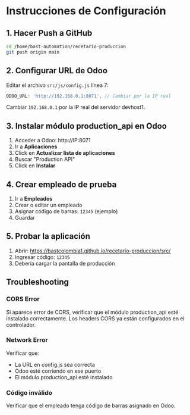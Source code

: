 # Instrucciones de Configuración

## 1. Hacer Push a GitHub

```bash
cd /home/bast-automation/recetario-produccion
git push origin main
```

## 2. Configurar URL de Odoo

Editar el archivo `src/js/config.js` línea 7:

```javascript
ODOO_URL: 'http://192.168.0.1:8071', // Cambiar por la IP real
```

Cambiar `192.168.0.1` por la IP real del servidor devhost1.

## 3. Instalar módulo production_api en Odoo

1. Acceder a Odoo: http://IP:8071
2. Ir a **Aplicaciones**
3. Click en **Actualizar lista de aplicaciones**
4. Buscar "Production API"
5. Click en **Instalar**

## 4. Crear empleado de prueba

1. Ir a **Empleados**
2. Crear o editar un empleado
3. Asignar código de barras: `12345` (ejemplo)
4. Guardar

## 5. Probar la aplicación

1. Abrir: https://bastcolombia1.github.io/recetario-produccion/src/
2. Ingresar código: `12345`
3. Debería cargar la pantalla de producción

## Troubleshooting

### CORS Error
Si aparece error de CORS, verificar que el módulo production_api esté instalado correctamente. Los headers CORS ya están configurados en el controlador.

### Network Error
Verificar que:
- La URL en config.js sea correcta
- Odoo esté corriendo en ese puerto
- El módulo production_api esté instalado

### Código inválido
Verificar que el empleado tenga código de barras asignado en Odoo.
